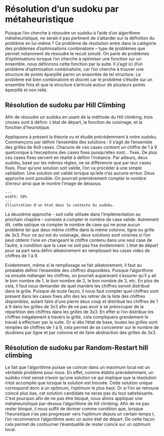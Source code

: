 # Résolution d’un sudoku par métaheuristique
Puisque l’on cherche à résoudre un sudoku à l’aide d’un algorithme métaheuristique, ne serait-il pas pertinent de s’attarder sur la définition du problème en lui-même ? Ce problème de résolution entre dans la catégorie des problèmes d’optimisations combinatoire – type de problèmes que permet notamment de résoudre le recuit simulé.  On parle de problèmes d’optimisations lorsque l’on cherche à optimiser une fonction sur un ensemble, nous définirons cette fonction par la suite. Il s’agit ici d’un problème d’optimisation combinatoire, car l’on cherche à trouver une structure de points éparpillé parmi un ensemble de tel structure. Le problème est bien combinatoire et discret car le problème s’étudie sur un ensemble finis et que la structure s’articule autour de plusieurs points éparpillé et non relié. 

## Résolution de sudoku par Hill Climbing
Afin de résoudre un sudoku en usant de la méthode du Hill climbing, trois choses sont à définir. L’état de départ, la fonction de voisinage, et la fonction d’heuristique.

Appliquons à présent la théorie vu et étudié précédemment à notre sudoku.  Commençons par définir l’ensemble des solutions : Il s’agit de l’ensemble des grilles de 9x9 cases. Chacune de ces cases contient un chiffre de 1 à 9 quelconque à l’exceptions des cases fixes puisqu’elles sont… fixes. De plus ces cases fixes servent en réalité à définir l’instance. Par ailleurs, deux sudoku, basé sur les mêmes règles, ne se différencie que par leur cases fixes. Pour qu’une solution soit valide, l’on va procéder à une simple validation. Une solution est valide lorsque qu’elle n’as aucune erreur. Deux approche sont possible. On pourrait premièrement compter le nombre d’erreur ainsi que le montre l’image de dessous.

```{figure} figures/sudokuetat.png
---
width: 50%
---
Illustration d'un état dans le contexte du sudoku.
```

La deuxième approche - soit celle utilisée dans l’implémentation au prochain chapitre – consiste à compter le nombre de case valide. Autrement dit, cette optique va compter le nombre de case qui ne pose aucun problème tel que deux même chiffre dans la même colonne, ligne ou grille de 3x3. Pour ce qui est du voisinage, deux solutions sont voisines si l’on peut obtenir l’une en changeant le chiffre contenu dans une seul case de l’autre, à condition que la case ne soit pas fixe évidemment. L’état de départ pour sa part sera défini aléatoirement en remplissant les cases vides de chiffres de 1 à 9.  

Evidemment, même si le remplissage se fait aléatoirement, il faut au préalable définir l’ensemble des chiffres disponibles. Puisque l’algorithme va ensuite mélanger les chiffres, on pourrait auparavant s’assurer qu’il y ait le bon nombre de 1, le bon nombre de 2, le bon nombre de 3, etc. En plus de cela, il faut nous demander de quel manière les chiffres seront distribué dans la grille. Puisque de toute façon, il nous faut compter quel chiffres sont présent dans les cases fixes afin des les retirer de la liste des chiffres disponibles, autant faire d’une pierre deux coup et distribué les chiffres de 1 à 9 dans les grilles de 3x3 afin de ne pas avoir à se préoccuper de la répartition des chiffres dans les grilles de 3x3. En effet si l’on distribue les chiffres inégalement à travers la grille, cela compliquera grandement le travail à effectuer par la suite. Or si dès l’état de base, toutes les grilles sont remplies de chiffres de 1 à 9, cela permet de se concentrer sur le nombre de doublons par ligne et par colonne et de faire abstraction des grilles de 3x3.  

## Résolution de sudoku par Random-Restart hill climbing
Le fait que l’algorithme puisse se coincer dans un maximum local est un véritable problème pour nous. En effet, comme établis précédemment, un sudoku n’est sensé n’avoir qu’une solution ce qui implique que la résolution n’est accomplie que lorsque la solution est trouvée. Cette solution unique correspond donc à un optimum, l’optimum le plus haut. Or si l’on se retrouve coincé plus bas, cet solution candidate ne seras pas du tout satisfaisante. C’est pourquoi afin de ne pas être bloqué, nous allons appliquer une métaheuristique par-dessus l’algorithme de hill climbing. Afin de ne pas rester bloqué, il nous suffit de donner comme condition que, lorsque l’heuristique n’as pas progresser vers l’optimum depuis un certain temps t, l’on recommence l’algorithme avec un autre état de départ. De cette façon cela permet de contourner l’éventualité de rester coincé sur un optimum local. 